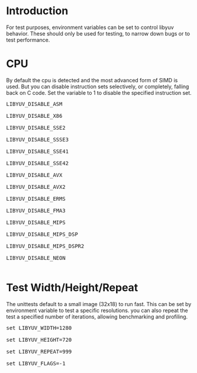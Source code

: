 # Introduction #

For test purposes, environment variables can be set to control libyuv behavior.  These should only be used for testing, to narrow down bugs or to test performance.

# CPU #

By default the cpu is detected and the most advanced form of SIMD is used.  But you can disable instruction sets selectively, or completely, falling back on C code.  Set the variable to 1 to disable the specified instruction set.

<pre>
LIBYUV_DISABLE_ASM<br>
LIBYUV_DISABLE_X86<br>
LIBYUV_DISABLE_SSE2<br>
LIBYUV_DISABLE_SSSE3<br>
LIBYUV_DISABLE_SSE41<br>
LIBYUV_DISABLE_SSE42<br>
LIBYUV_DISABLE_AVX<br>
LIBYUV_DISABLE_AVX2<br>
LIBYUV_DISABLE_ERMS<br>
LIBYUV_DISABLE_FMA3<br>
LIBYUV_DISABLE_MIPS<br>
LIBYUV_DISABLE_MIPS_DSP<br>
LIBYUV_DISABLE_MIPS_DSPR2<br>
LIBYUV_DISABLE_NEON<br>
</pre>

# Test Width/Height/Repeat #

The unittests default to a small image (32x18) to run fast.  This can be set by environment variable to test a specific resolutions.
you can also repeat the test a specified number of iterations, allowing benchmarking and profiling.

<pre>
set LIBYUV_WIDTH=1280<br>
set LIBYUV_HEIGHT=720<br>
set LIBYUV_REPEAT=999<br>
set LIBYUV_FLAGS=-1<br>
</pre>